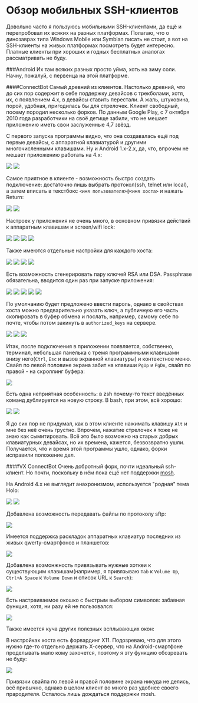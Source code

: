Обзор мобильных SSH-клиентов
============================

Довольно часто я пользуюсь мобильными SSH-клиентами, да ещё и перепробовал их всяких на разных платформах. Полагаю, что о динозаврах типа Windows Mobile или Symbian писать не стоит, а вот на SSH-клиенты на живых платформах посмотреть будет интересно. Платные клиенты при хороших и годных бесплатных аналогах рассматривать не буду.

###Android
Их там всяких разных просто уйма, хоть на зиму соли. Начну, пожалуй, с первенца на этой платформе.

####ConnectBot
Самый древний из клиентов. Настолько древний, что до сих пор содержит в себе поддержку девайсов с трекболами, хотя, их, с появлением 4.x, в девайсы ставить перестали. А жаль, штуковина, порой, удобная, пригодилась бы для стрелочек. Клиент свободный, посему породил несколько форков. По данным Google Play, с 7 октября 2010 года разработчики на своё детище забили, что не мешает приложению иметь свои заслуженные 4,7 звёзд.

С первого запуска программы видно, что она создавалась ещё под первые девайсы, с аппаратной клавиатурой и другими многочисленными клавишами. Ну и Android 1.x-2.x, да, что, впрочем не мешает приложению работать на 4.x:

![](http://wasteland.it-the-drote.tk/shot/Android/sshreview/raw/cropped/2013-12-01-17:30:47.png)
![](http://wasteland.it-the-drote.tk/shot/Android/sshreview/raw/cropped/2013-12-01-17:30:55.png)

Самое приятное в клиенте - возможность быстро создать подключение: достаточно лишь выбрать протокол(ssh, telnet или local), а затем вписать в текстбокс `<имя пользователя>@<имя хоста>` и нажать Return:

![](http://wasteland.it-the-drote.tk/shot/Android/sshreview/raw/cropped/2013-12-01-17:31:03.png)
![](http://wasteland.it-the-drote.tk/shot/Android/sshreview/raw/cropped/2013-12-01-17:32:55.png)

Настроек у приложения не очень много, в основном привязки действий к аппаратным клавишам и screen/wifi lock:

![](http://wasteland.it-the-drote.tk/shot/Android/sshreview/raw/cropped/2013-12-01-17:33:08.png)
![](http://wasteland.it-the-drote.tk/shot/Android/sshreview/raw/cropped/2013-12-01-17:41:04.png)
![](http://wasteland.it-the-drote.tk/shot/Android/sshreview/raw/cropped/2013-12-01-17:41:14.png)
![](http://wasteland.it-the-drote.tk/shot/Android/sshreview/raw/cropped/2013-12-01-17:41:18.png)

Также имеются отдельные настройки для каждого хоста: 

![](http://wasteland.it-the-drote.tk/shot/Android/sshreview/raw/cropped/2013-12-01-17:39:38.png)
![](http://wasteland.it-the-drote.tk/shot/Android/sshreview/raw/cropped/2013-12-01-17:40:00.png)
![](http://wasteland.it-the-drote.tk/shot/Android/sshreview/raw/cropped/2013-12-01-17:40:04.png)
![](http://wasteland.it-the-drote.tk/shot/Android/sshreview/raw/cropped/2013-12-01-17:40:10.png)

Есть возможность сгенерировать пару ключей RSA или DSA. Passphrase обязательна, вводится один раз при запуске приложения:

![](http://wasteland.it-the-drote.tk/shot/Android/sshreview/raw/cropped/2013-12-01-17:33:22.png)
![](http://wasteland.it-the-drote.tk/shot/Android/sshreview/raw/cropped/2013-12-01-17:33:51.png)
![](http://wasteland.it-the-drote.tk/shot/Android/sshreview/raw/cropped/2013-12-01-17:34:00.png)
![](http://wasteland.it-the-drote.tk/shot/Android/sshreview/raw/cropped/2013-12-01-17:34:16.png)
![](http://wasteland.it-the-drote.tk/shot/Android/sshreview/raw/cropped/2013-12-01-17:34:36.png)

По умолчанию будет предложено ввести пароль, однако в свойствах хоста можно предварительно указать ключ, а публичную его часть скопировать в буфер обмена и послать, например, самому себе по почте, чтобы потом закинуть в `authorized_keys` на сервере.

![](http://wasteland.it-the-drote.tk/shot/Android/sshreview/raw/cropped/2013-12-01-17:35:15.png)
![](http://wasteland.it-the-drote.tk/shot/Android/sshreview/raw/cropped/2013-12-01-17:35:26.png)
![](http://wasteland.it-the-drote.tk/shot/Android/sshreview/raw/cropped/2013-12-01-17:38:36.png)

Итак, после подключения в приложении появляется, собственно, терминал, небольшая панелька с тремя программными клавишами внизу него(`Ctrl`, `Esc` и вызов экранной клавиатуры) и контекстное меню. Свайп по левой половине экрана забит на клавиши `PgUp` и `PgDn`, свайп по правой - на скроллинг буфера:

![](http://wasteland.it-the-drote.tk/shot/Android/sshreview/raw/cropped/2013-12-01-17:36:50.png)

Есть одна неприятная особенность: в zsh почему-то текст введённых команд дублируется на новую строку. В bash, при этом, всё хорошо:

![](http://wasteland.it-the-drote.tk/shot/Android/sshreview/raw/cropped/2013-12-01-17:36:14.png)
![](http://wasteland.it-the-drote.tk/shot/Android/sshreview/raw/cropped/2013-12-01-17:36:34.png)

Я до сих пор не придумал, как в этом клиенте нажимать клавишу `Alt` и мне без неё очень грустно. Впрочем, нажатие стрелочек я тоже не знаю как сымитировать. Всё это было возможно на старых добрых клавиатурных девайсах, но их времена, кажется, безвозвратно ушли. Получается, что и время этой программы ушло, однако, форки исправили положение дел.

####VX ConnectBot
Очень добротный форк, почти идеальный ssh-клиент. Но почти, поскольку в нём пока ещё нет поддержки [mosh](http://mosh.mit.edu). 

На Android 4.x не выглядит анахронизмом, используется "родная" тема Holo:

![](http://wasteland.it-the-drote.tk/shot/Android/sshreview/raw/cropped/2013-12-01-17:43:12.png)
![](http://wasteland.it-the-drote.tk/shot/Android/sshreview/raw/cropped/2013-12-01-17:43:45.png)

Добавлена возможность передавать файлы по протоколу sftp:

![](http://wasteland.it-the-drote.tk/shot/Android/sshreview/raw/cropped/2013-12-01-17:51:35.png)

Имеется поддержка раскладок аппаратных клавиатур последних из живых qwerty-смартфонов и планшетов:

![](http://wasteland.it-the-drote.tk/shot/Android/sshreview/raw/cropped/2013-12-01-17:46:31.png)

Добавлена возмонжность привязывать нужные хоткеи к существующим клавишам(например, я привязываю `Tab` к `Volume Up`, `Ctrl+A Space` к `Volume Down` и список URL к `Search`):

![](http://wasteland.it-the-drote.tk/shot/Android/sshreview/raw/cropped/2013-12-01-17:45:46.png)

Есть настраиваемое окошко с быстрым выбором символов: забавная функция, хотя, ни разу ей не пользовался:

![](http://wasteland.it-the-drote.tk/shot/Android/sshreview/raw/cropped/2013-12-01-17:51:00.png)

Также имеется куча других полезных всплывающих окон:

В настройках хоста есть форвардинг X11. Подозреваю, что для этого нужно где-то отдельно держать X-сервер, что на Android-смартфоне проделывать мало кому захочется, поэтому я эту функцию обозревать не буду:

![](http://wasteland.it-the-drote.tk/shot/Android/sshreview/raw/cropped/2013-12-01-17:44:58.png)

Привязки свайпа по левой и правой половине экрана никуда не делись, всё привычно, однако в целом клиент во много раз удобнее своего прародителя. Осталось лишь дождаться поддержки mosh.


